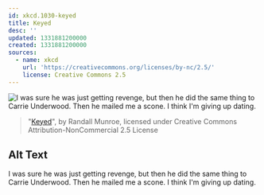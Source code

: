 ```yaml
---
id: xkcd.1030-keyed
title: Keyed
desc: ''
updated: 1331881200000
created: 1331881200000
sources:
  - name: xkcd
    url: 'https://creativecommons.org/licenses/by-nc/2.5/'
    license: Creative Commons 2.5
---
```

![I was sure he was just getting revenge, but then he did the same thing to Carrie Underwood. Then he mailed me a scone. I think I'm giving up dating.](https://imgs.xkcd.com/comics/keyed.png)
> "[Keyed](https://xkcd.com/1030/)", by Randall Munroe, licensed under Creative Commons Attribution-NonCommercial 2.5 License

## Alt Text
I was sure he was just getting revenge, but then he did the same thing to Carrie Underwood. Then he mailed me a scone. I think I'm giving up dating.
